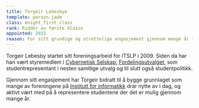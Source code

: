 ```yaml
---
title: Torgeir Lebesbye
template: person.jade
class: knight_first_class
rank: Ridder av første klasse
appointed: 2015
reason: For sitt grundige og utrettelige engasjement gjennom mange år tildeles Torgeir Lebesby graden Ridder av første klasse av Hennes Majestet Keiserpingvinen den Fornemmes orden.
---
```


Torgeir Lebesby startet sitt foreningsarbeid for ITSLP i 2009. Siden da har han vært styremedlem i [Cybernetisk Selskap](http://cyb.no/), [Fordelingsutvalget](http://fordelingsutvalget.com/), som studentrepresentant i nesten samtlige utvalg og til slutt også studentpolitikk.

Gjennom sitt engasjement har Torgeir bidratt til å bygge grunnlaget som mange av foreningene på [Institutt for informatikk](http://ifi.uio.no/) drar nytte av i dag, og aktivt vært med på å representere studentene der det er mulig gjennom mange år.